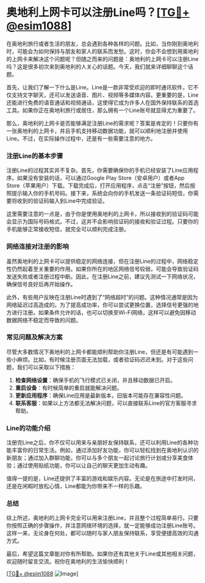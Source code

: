 # 奥地利上网卡可以注册Line吗？[[TG💪+ @esim1088](https://t.me/s/esim1088)]

在奥地利旅行或者生活的朋友，总会遇到各种各样的问题。比如，当你刚到奥地利时，可能会为如何保持与朋友和家人的联系而发愁。这时，你会不会想到用奥地利的上网卡来解决这个问题呢？但随之而来的问题是：奥地利的上网卡可以注册Line吗？这是很多初次来到奥地利的人关心的话题。今天，我们就来详细聊聊这个话题。

首先，让我们了解一下什么是Line。Line是一款非常受欢迎的即时通讯软件，它不仅支持文字聊天，还可以发送语音、图片、视频等多媒体内容。更重要的是，Line还能进行免费的语音通话和视频通话，这使得它成为许多人在国外保持联系的首选工具。如果你正在奥地利旅行或居住，那么拥有一个Line账号就显得尤为重要了。

那么，奥地利的上网卡是否能够满足注册Line的需求呢？答案是肯定的！只要你有一张奥地利的上网卡，并且手机支持移动数据功能，就可以顺利地注册并使用Line。不过，在实际操作过程中，还是有一些需要注意的地方。

### 注册Line的基本步骤

注册Line的过程其实并不复杂。首先，你需要确保你的手机已经安装了Line应用程序。如果没有安装的话，可以通过Google Play Store（安卓用户）或者App Store（苹果用户）下载。下载完成后，打开应用程序，点击“注册”按钮，然后按照提示输入你的手机号码。接下来，系统会向你的手机发送一条验证码短信，你需要将收到的验证码输入到Line中完成验证。

这里需要注意的一点是，由于你是使用奥地利的上网卡，所以接收到的验证码可能会显示为国际号码格式。不过，这并不会影响验证码的接收和验证过程。只要你的手机能够正常接收短信，就完全可以顺利完成注册。

### 网络连接对注册的影响

虽然奥地利的上网卡可以提供稳定的网络连接，但在注册Line的过程中，网络稳定性仍然起着至关重要的作用。如果你所在的地区网络信号较弱，可能会导致验证码发送失败或者注册过程中断。因此，在注册Line之前，建议先测试一下网络状况，确保信号良好后再开始操作。

此外，有些用户反映在注册Line时遇到了“网络超时”的问题。这种情况通常是因为网络延迟过高造成的。为了提高成功率，你可以尝试更换位置，选择信号更强的地方进行注册。如果条件允许的话，也可以切换至Wi-Fi网络，这样可以避免因移动数据网络不稳定而导致的问题。

### 常见问题及解决方案

尽管大多数情况下奥地利的上网卡都能顺利帮助你注册Line，但还是有可能遇到一些小麻烦。比如，有时候注册页面无法加载，或者验证码迟迟未到。对于这些问题，我们可以采取以下措施：

1. **检查网络设置**：确保手机的飞行模式已关闭，并且移动数据已开启。
2. **重启设备**：有时候简单的重启就能解决问题。
3. **更新应用程序**：确保Line应用是最新版本，旧版本可能存在兼容性问题。
4. **联系客服**：如果以上方法都无法解决问题，可以直接联系Line的官方客服寻求帮助。

### Line的功能介绍

注册完Line之后，你不仅可以用来与亲朋好友保持联系，还可以利用Line的各种功能丰富你的日常生活。例如，通过添加好友功能，你可以轻松找到在奥地利认识的新朋友；通过加入群聊功能，你可以与多个朋友一起讨论旅行计划或分享美食体验；通过使用贴纸功能，你可以让自己的聊天更加生动有趣。

值得一提的是，Line还提供了丰富的游戏和娱乐内容。无论是在旅途中打发时间，还是在闲暇时放松心情，Line都能为你带来不一样的乐趣。

### 总结

综上所述，奥地利的上网卡完全可以用来注册Line，并且整个过程简单易行。只要你按照正确的步骤操作，并注意网络环境的选择，就一定能够成功注册Line账号。这样一来，无论身在何处，都可以随时与家人朋友保持联系，享受便捷高效的沟通方式。

最后，希望这篇文章能对你有所帮助。如果你还有其他关于Line或其他相关问题，欢迎随时留言交流。祝你在奥地利的生活愉快顺利！

[[TG💪+ @esim1088](https://t.me/s/esim1088) ![Image](https://i.postimg.cc/4NQfJmqS/Snipaste-2025-05-13-00-14-12.png)]